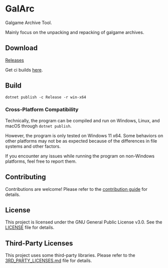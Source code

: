 # GalArc

Galgame Archive Tool.

Mainly focus on the unpacking and repacking of galgame archives.

## Download

[Releases](https://github.com/detached64/GalArc/releases/latest)

Get ci builds [here](https://github.com/detached64/GalArc/actions).

## Build

```
dotnet publish -c Release -r win-x64
```

### Cross-Platform Compatibility

Technically, the program can be compiled and run on Windows, Linux, and macOS through `dotnet publish`.

However, the program is only tested on Windows 11 x64. Some behaviors on other platforms may not be as expected because of the differences in file systems and other factors.

If you encounter any issues while running the program on non-Windows platforms, feel free to report them.

## Contributing

Contributions are welcome! Please refer to the [contribution guide](./docs/contribution.md) for details.

## License

This project is licensed under the GNU General Public License v3.0. See the [LICENSE](./LICENSE) file for details.

## Third-Party Licenses

This project uses some third-party libraries. Please refer to the [3RD_PARTY_LICENSES.md](./3RD_PARTY_LICENSES.md) file for details.
